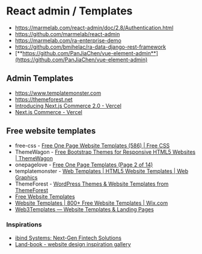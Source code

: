 # React admin / Templates

- https://marmelab.com/react-admin/doc/2.8/Authentication.html
- https://github.com/marmelab/react-admin
- https://marmelab.com/ra-enterprise-demo
- https://github.com/bmihelac/ra-data-django-rest-framework
- [**https://github.com/PanJiaChen/vue-element-admin**](https://github.com/PanJiaChen/vue-element-admin)

## Admin Templates

- https://www.templatemonster.com
- https://themeforest.net
- [Introducing Next.js Commerce 2.0 - Vercel](https://vercel.com/blog/introducing-next-js-commerce-2-0)
- [Next.js Commerce - Vercel](https://vercel.com/templates/next.js/nextjs-commerce)

## Free website templates

- free-css - [Free One Page Website Templates (586) | Free CSS](https://www.free-css.com/template-categories/one-page)
- ThemeWagon - [Free Bootstrap Themes for Responsive HTML5 Websites | ThemeWagon](https://themewagon.com/theme-tag/business-corporate/?swoof=1&pa_price=free&paged=1&really_curr_tax=358-product_tag)
- onepagelove - [Free One Page Templates (Page 2 of 14)](https://onepagelove.com/templates/free-templates/page/2)
- templatemonster - [Web Templates | HTML5 Website Templates | Web Graphics](https://www.templatemonster.com)
- ThemeForest - [WordPress Themes & Website Templates from ThemeForest](https://themeforest.net)
- [Free Website Templates](https://freewebsitetemplates.com/)
- [Website Templates | 800+ Free Website Templates | Wix.com](https://www.wix.com/website/templates)
- [Web3Templates — Website Templates & Landing Pages](https://web3templates.com/)

### Inspirations

- [ibind Systems: Next-Gen Fintech Solutions](https://ibindsystems.io/)
- [Land-book - website design inspiration gallery](https://land-book.com/)
